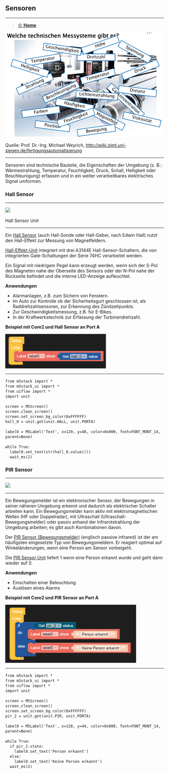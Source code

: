 Sensoren
--------
***

> [⇧ **Home**](https://github.com/iotkitv3/intro)

![](https://raw.githubusercontent.com/iotkitv3/intro/main/images/Messysteme.png)

Quelle: Prof. Dr.-Ing. Michael Weyrich, http://wiki.zimt.uni-siegen.de/fertigungsautomatisierung

- - -

Sensoren sind technische Bauteile, die Eigenschaften der Umgebung (z. B.: Wärmestrahlung, Temperatur, Feuchtigkeit, Druck, Schall, Helligkeit oder Beschleunigung) erfassen und in ein weiter verarbeitbares elektrisches Signal umformen.

### Hall Sensor 
***

![](https://static-cdn.m5stack.com/resource/docs/static/assets/img/product_pics/unit/hall/hall_unit.webp) 

Hall Sensor Unit

- - - 

Ein [Hall Sensor](http://de.wikipedia.org/wiki/Hall-Sensor) (auch Hall-Sonde oder Hall-Geber, nach Edwin Hall) nutzt den Hall-Effekt zur Messung von Magnetfeldern.

[Hall-Effekt-Unit](https://docs.m5stack.com/en/unit/hall) integriert mit drei A3144E Hall-Sensor-Schaltern, die von integrierten Gate-Schaltungen der Serie 74HC verarbeitet werden.

Ein Signal mit niedrigem Pegel kann erzeugt werden, wenn sich der S-Pol des Magneten nahe der Oberseite des Sensors oder der N-Pol nahe der Rückseite befindet und die interne LED-Anzeige aufleuchtet.

**Anwendungen**

*   Alarmanlagen, z.B. zum Sichern von Fenstern.
*   Im Auto zur Kontrolle ob der Sicherheitsgurt geschlossen ist, als Raddrehzahlsensoren, zur Erkennung des Zündzeitpunkts.
*   Zur Geschwindigkeitsmessung, z.B. für E-Bikes.
*   In der Kraftwerkstechnik zur Erfassung der Turbinendrehzahl.

**Beispiel mit Core2 und Hall Sensor an Port A**

![](images/hallsensor.png)

- - -

    from m5stack import *
    from m5stack_ui import *
    from uiflow import *
    import unit
    
    screen = M5Screen()
    screen.clean_screen()
    screen.set_screen_bg_color(0xFFFFFF)
    hall_0 = unit.get(unit.HALL, unit.PORTA)
    
    label0 = M5Label('Text', x=129, y=48, color=0x000, font=FONT_MONT_14, parent=None)
    
    while True:
      label0.set_text(str(hall_0.value()))
      wait_ms(2)

### PIR Sensor 
***

![](https://static-cdn.m5stack.com/resource/docs/static/assets/img/product_pics/unit/pir/unit_pir_01.webp)

- - -

Ein Bewegungsmelder ist ein elektronischer Sensor, der Bewegungen in seiner näheren Umgebung erkennt und dadurch als elektrischer Schalter arbeiten kann. Ein Bewegungsmelder kann aktiv mit elektromagnetischen Wellen (HF oder Doppelradar), mit Ultraschall (Ultraschall-Bewegungsmelder) oder passiv anhand der Infrarotstrahlung der Umgebung arbeiten; es gibt auch Kombinationen davon.

Der [PIR Sensor (Bewegungsmelder)](http://de.wikipedia.org/wiki/Bewegungsmelder) (englisch passive infrared) ist der am häufigsten eingesetzte Typ von Bewegungsmeldern. Er reagiert optimal auf Winkeländerungen, wenn eine Person am Sensor vorbeigeht. 

Die [PIR Sensor Unit](https://docs.m5stack.com/en/unit/pir) liefert 1 wenn eine Person erkannt wurde und geht dann wieder auf 0.

**Anwendungen**

*   Einschalten einer Beleuchtung
*   Auslösen eines Alarms

**Beispiel mit Core2 und PIR Sensor an Port A**

![](images/pirsensor.png)

- - -

    from m5stack import *
    from m5stack_ui import *
    from uiflow import *
    import unit
    
    screen = M5Screen()
    screen.clean_screen()
    screen.set_screen_bg_color(0xFFFFFF)
    pir_2 = unit.get(unit.PIR, unit.PORTA)
    
    label0 = M5Label('Text', x=120, y=44, color=0x000, font=FONT_MONT_14, parent=None)
    
    while True:
      if pir_2.state:
        label0.set_text('Person erkannt')
      else:
        label0.set_text('Keine Person erkannt')
      wait_ms(2)

